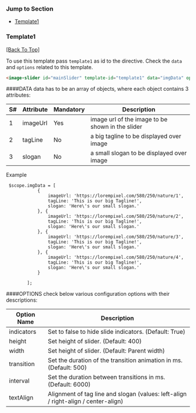### Jump to Section

* [Template1](#template1)

### Template1
[[Back To Top]](#jump-to-section)

To use this template pass `template1` as id to the directive. Check the `data` and `options` related to this template.
````html
<image-slider id="mainSlider" template-id="template1" data="imgData" options="options"></image-slider>
````

####DATA
data has to be an array of objects, where each object contains 3 attributes:

|S# | Attribute | Mandatory | Description |
| ------ | ------ |----- |----- |
| 1 | imageUrl | Yes | image url of the image to be shown in the slider |
| 2 | tagLine | No | a big tagline to be displayed over image |
| 3 | slogan | No | a small slogan to be displayed over image |


Example
```angularjs
 $scope.imgData = [
            {
                imageUrl: 'https://lorempixel.com/580/250/nature/1',
                tagLine: 'This is our big Tagline!',
                slogan: 'Here\'s our small slogan.'
            }, {
                imageUrl: 'https://lorempixel.com/580/250/nature/2',
                tagLine: 'This is our big Tagline!',
                slogan: 'Here\'s our small slogan.'
            }, {
                imageUrl: 'https://lorempixel.com/580/250/nature/3',
                tagLine: 'This is our big Tagline!',
                slogan: 'Here\'s our small slogan.'
            }, {
                imageUrl: 'https://lorempixel.com/580/250/nature/4',
                tagLine: 'This is our big Tagline!',
                slogan: 'Here\'s our small slogan.'
            }

        ];
```
####OPTIONS
check below various configuration options with their descriptions:

| Option Name | Description |
| ------ | ------ |
| indicators | Set to false to hide slide indicators. (Default: True) |
| height | Set height of slider. (Default: 400) |
| width | Set height of slider. (Default: Parent width) |
| transition | Set the duration of the transition animation in ms. (Default: 500) |
| interval | Set the duration between transitions in ms. (Default: 6000) |
| textAlign | Alignment of tag line and slogan (values: left-align / right-align / center-align) |



